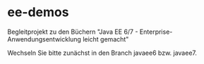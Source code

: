 ee-demos
========

Begleitprojekt zu den Büchern "Java EE 6/7 - Enterprise-Anwendungsentwicklung leicht gemacht"

Wechseln Sie bitte zunächst in den Branch javaee6 bzw. javaee7.
